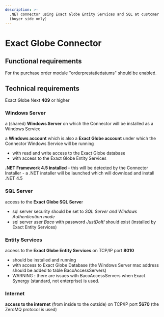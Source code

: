 ```yaml
---
description: >-
  .NET connector using Exact Globe Entity Services and SQL at customer premises
  (buyer side only)
---
```


# Exact Globe Connector

## Functional requirements

For the purchase order module "orderprestatiedatums" should be enabled.

## Technical requirements

Exact Globe Next **409** or higher

### Windows Server

a \(shared\) **Windows Server** on which the Connector will be installed as a Windows Service

a **Windows account** which is also a **Exact Globe account** under which the Connector Windows Service will be running

* with read and write access to the Exact Globe database
* with access to the Exact Globe Entity Services

**.NET Framework 4.5 installed** - this will be detected by the Connector Installer - a .NET installer will be launched which will download and install .NET 4.5

### SQL Server

access to the **Exact Globe SQL Serve**r

* sql server security should be set to _SQL Server and Windows Authentication mode_
* sql server user _Baco_ with password _JustDoIt!_ should exist \(installed by Exact Entity Services\)

### Entity Services

access to the **Exact Globe Entity Services** on TCP/IP port **8010**

* should be installed and running
* with access to Exact Globe Database \(the Windows Server mac address should be added to table BacoAccessServers\)
* WARNING : there are issues with BacoAccessServers when Exact Synergy \(standard, not enterprise\) is used.

### Internet

**access to the internet** \(from inside to the outside\) on TCP/IP port **5670** \(the ZeroMQ protocol is used\)


